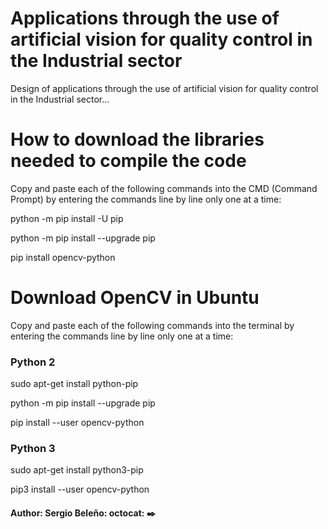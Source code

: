 # Applications through the use of artificial vision for quality control in the Industrial sector
Design of applications through the use of artificial vision for quality control in the Industrial sector...

# How to download the libraries needed to compile the code
Copy and paste each of the following commands into the CMD (Command Prompt) by entering the commands line by line only one at a time:

python -m pip install -U pip

python -m pip install --upgrade pip

pip install opencv-python

# Download OpenCV in Ubuntu
Copy and paste each of the following commands into the terminal by entering the commands line by line only one at a time:

### Python 2

sudo apt-get install python-pip

python -m pip install --upgrade pip

pip install --user opencv-python

### Python 3

sudo apt-get install python3-pip

pip3 install --user opencv-python

####

#### Author: Sergio Beleño: octocat: ✒️

